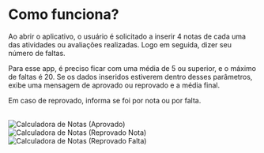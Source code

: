 # Como funciona?

Ao abrir o aplicativo, o usuário é solicitado a inserir 4 notas de cada uma das atividades ou avaliações realizadas. Logo em seguida, dizer seu número de faltas.

Para esse app, é preciso ficar com uma média de 5 ou superior, e o máximo de faltas é 20. Se os dados inseridos estiverem dentro desses parâmetros, exibe uma mensagem de aprovado ou reprovado e a média final.

Em caso de reprovado, informa se foi por nota ou por falta.
<br/> <br/>

![Calculadora de Notas (Aprovado)](https://user-images.githubusercontent.com/131506243/234094560-10d08585-af5c-425d-9492-5a08f57cfa03.png)
![Calculadora de Notas (Reprovado Nota)](https://user-images.githubusercontent.com/131506243/234094558-a96e6eb0-de05-4235-9df3-094cd7baff64.png)
![Calculadora de Notas (Reprovado Falta)](https://user-images.githubusercontent.com/131506243/234094554-2d580068-3fd1-4786-b5bc-a32a6b31096c.png)

